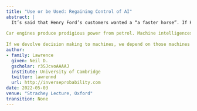 ```yaml
---
title: "Use or be Used: Regaining Control of AI"
abstract: |
  It’s said that Henry Ford’s customers wanted a “a faster horse”. If Henry Ford was selling us artificial intelligence today, what would the customer call for, “a smarter human”? That’s certainly the picture of machine intelligence we find in science fiction narratives, but the reality of what we’ve developed is far more mundane. 
 
Car engines produce prodigious power from petrol. Machine intelligences deliver decisions derived from data. In both cases the scale of consumption enables a speed of operation that is far beyond the capabilities of their natural counterparts. Unfettered energy consumption has consequences in the form of climate change. Does unbridled data consumption also have consequences for us? 
 
If we devolve decision making to machines, we depend on those machines to accommodate our needs. If we don’t understand how those machines operate, we lose control over our destiny. Much of the debate around AI makes the mistake of seeing machine intelligence as a reflection of our intelligence. In this talk we argue that to control the machine we need to understand the machine, but to understand the machine we first need to understand ourselves. 
author:
- family: Lawrence
  given: Neil D.
  gscholar: r3SJcvoAAAAJ
  institute: University of Cambridge
  twitter: lawrennd
  url: http://inverseprobability.com
date: 2022-05-03
venue: "Strachey Lecture, Oxford"
transition: None
---
```

